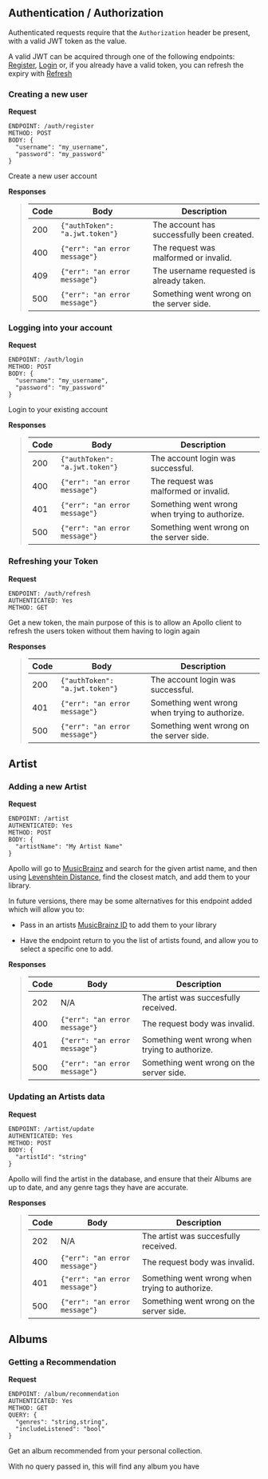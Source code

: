## Authentication / Authorization

Authenticated requests require that the `Authorization` header be present, with a valid JWT token as the value.

A valid JWT can be acquired through one of the following endpoints: [Register](#creating-a-new-user), [Login](#logging-into-your-account) 
or, if you already have a valid token, you can refresh the expiry with [Refresh](#refreshing-your-token)

### Creating a new user

**Request**

```
ENDPOINT: /auth/register
METHOD: POST
BODY: {
  "username": "my_username",
  "password": "my_password"
}
```

Create a new user account

**Responses**

> | Code | Body                            | Description                                |
> | ---- | ------------------------------- | ------------------------------------------ |
> | 200  | `{"authToken": "a.jwt.token"}`  | The account has successfully been created. |
> | 400  | `{"err": "an error message"}`   | The request was malformed or invalid.      |
> | 409  | `{"err": "an error message"}`   | The username requested is already taken.   |
> | 500  | `{"err": "an error message"}`   | Something went wrong on the server side.   |

### Logging into your account

**Request**

```
ENDPOINT: /auth/login
METHOD: POST
BODY: {
  "username": "my_username",
  "password": "my_password"
}
```

Login to your existing account

**Responses**

> | Code | Body                            | Description                                    |
> | ---- | ------------------------------- | ---------------------------------------------- |
> | 200  | `{"authToken": "a.jwt.token"}`  | The account login was successful.              |
> | 400  | `{"err": "an error message"}`   | The request was malformed or invalid.          |
> | 401  | `{"err": "an error message"}`   | Something went wrong when trying to authorize. |
> | 500  | `{"err": "an error message"}`   | Something went wrong on the server side.       |

### Refreshing your Token

**Request**

```
ENDPOINT: /auth/refresh
AUTHENTICATED: Yes
METHOD: GET
```

Get a new token, the main purpose of this is to allow an Apollo client to refresh the users token 
without them having to login again

**Responses**

> | Code | Body                            | Description                                    |
> | ---- | ------------------------------- | ---------------------------------------------- |
> | 200  | `{"authToken": "a.jwt.token"}`  | The account login was successful.              |
> | 401  | `{"err": "an error message"}`   | Something went wrong when trying to authorize. |
> | 500  | `{"err": "an error message"}`   | Something went wrong on the server side.       |

## Artist

### Adding a new Artist

**Request**

```
ENDPOINT: /artist
AUTHENTICATED: Yes
METHOD: POST
BODY: {
  "artistName": "My Artist Name"
}
```

Apollo will go to [MusicBrainz](https://musicbrainz.org) and search for the given artist name,
and then using [Levenshtein Distance](https://en.wikipedia.org/wiki/Levenshtein_distance),
find the closest match, and add them to your library.

In future versions, there may be some alternatives for this endpoint added which will allow you to:

 - Pass in an artists [MusicBrainz ID](https://musicbrainz.org/doc/MusicBrainz_Identifier) to add them to your library

 - Have the endpoint return to you the list of artists found, and allow you to select a specific one to add.

**Responses**

> | Code | Body                            | Description                                    |
> | ---- | ------------------------------- | ---------------------------------------------- |
> | 202  | N/A                             | The artist was succesfully received.           |
> | 400  | `{"err": "an error message"}`   | The request body was invalid.                  |
> | 401  | `{"err": "an error message"}`   | Something went wrong when trying to authorize. |
> | 500  | `{"err": "an error message"}`   | Something went wrong on the server side.       |

### Updating an Artists data

**Request**

```
ENDPOINT: /artist/update
AUTHENTICATED: Yes
METHOD: POST
BODY: {
  "artistId": "string"
}
```

Apollo will find the artist in the database, and ensure that their Albums are up to date,
and any genre tags they have are accurate.

**Responses**


> | Code | Body                            | Description                                    |
> | ---- | ------------------------------- | ---------------------------------------------- |
> | 202  | N/A                             | The artist was succesfully received.           |
> | 400  | `{"err": "an error message"}`   | The request body was invalid.                  |
> | 401  | `{"err": "an error message"}`   | Something went wrong when trying to authorize. |
> | 500  | `{"err": "an error message"}`   | Something went wrong on the server side.       |

## Albums

### Getting a Recommendation

**Request**

```
ENDPOINT: /album/recommendation
AUTHENTICATED: Yes
METHOD: GET
QUERY: {
  "genres": "string,string",
  "includeListened": "bool"
}
```

Get an album recommended from your personal collection.

With no query passed in, this will find any album you have 
